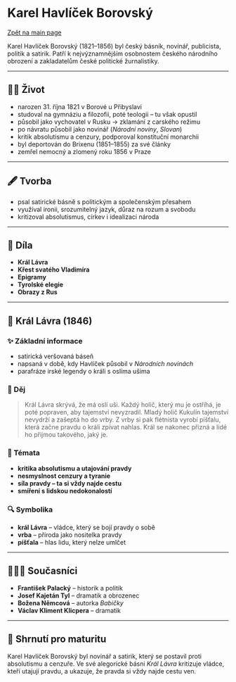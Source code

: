 # Karel Havlíček Borovský

[Zpět na main page](./README.md)

Karel Havlíček Borovský (1821–1856) byl český básník, novinář, publicista, politik a satirik. Patří k nejvýznamnějším osobnostem českého národního obrození a zakladatelům české politické žurnalistiky.

---

## 👨‍🏫 Život
- narozen 31. října 1821 v Borové u Přibyslavi  
- studoval na gymnáziu a filozofii, poté teologii – tu však opustil  
- působil jako vychovatel v Rusku → zklamání z carského režimu  
- po návratu působil jako novinář (*Národní noviny*, *Slovan*)  
- kritik absolutismu a cenzury, podporoval konstituční monarchii  
- byl deportován do Brixenu (1851–1855) za své články  
- zemřel nemocný a zlomený roku 1856 v Praze

---

## 🖋️ Tvorba
- psal satirické básně s politickým a společenským přesahem  
- využíval ironii, srozumitelný jazyk, důraz na rozum a svobodu  
- kritizoval absolutismus, církev i idealizaci národa

---

## 📖 Díla
- **Král Lávra**  
- **Křest svatého Vladimíra**  
- **Epigramy**  
- **Tyrolské elegie**  
- **Obrazy z Rus**

---

## 👑 Král Lávra (1846)

### ✨ Základní informace
- satirická veršovaná báseň
- napsaná v době, kdy Havlíček působil v *Národních novinách*
- parafráze irské legendy o králi s oslíma ušima

### 🧵 Děj
> Král Lávra skrývá, že má oslí uši. Každý holič, který mu je ostříhá, je poté popraven, aby tajemství nevyzradil. Mladý holič Kukulín tajemství nevydrží a zašeptá ho do vrby. Z vrby si pak flétnista vyrobí píšťalu, která začne pravdu o králi zpívat nahlas. Král se nakonec přizná a lidé ho přijmou takového, jaký je.

### 🧠 Témata
- **kritika absolutismu a utajování pravdy**
- **nesmyslnost cenzury a tyranie**
- **síla pravdy – ta si vždy najde cestu**
- **smíření s lidskou nedokonalostí**

### 🔍 Symbolika
- **král Lávra** – vládce, který se bojí pravdy o sobě
- **vrba** – příroda jako nositelka pravdy
- **píšťala** – hlas lidu, který nelze umlčet

---

## 🧑‍🤝‍🧑 Současníci
- **František Palacký** – historik a politik
- **Josef Kajetán Tyl** – dramatik a obrozenec
- **Božena Němcová** – autorka *Babičky*
- **Václav Kliment Klicpera** – dramatik

---

## 📌 Shrnutí pro maturitu
Karel Havlíček Borovský byl novinář a satirik, který se postavil proti absolutismu a cenzuře. Ve své alegorické básni *Král Lávra* kritizuje vládce, kteří utajují pravdu, a ukazuje, že pravda si vždy najde cestu ven.

